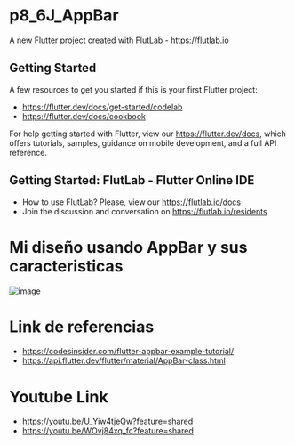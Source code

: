 # p8_6J_AppBar

A new Flutter project created with FlutLab - https://flutlab.io

## Getting Started

A few resources to get you started if this is your first Flutter project:

- https://flutter.dev/docs/get-started/codelab
- https://flutter.dev/docs/cookbook

For help getting started with Flutter, view our
https://flutter.dev/docs, which offers tutorials,
samples, guidance on mobile development, and a full API reference.

## Getting Started: FlutLab - Flutter Online IDE

- How to use FlutLab? Please, view our https://flutlab.io/docs
- Join the discussion and conversation on https://flutlab.io/residents

# Mi diseño usando AppBar y sus caracteristicas
![image](https://github.com/BerthaAreliFuentesRodriguez/Mi_AppBar_6J/assets/143548448/15862c4d-daa5-4b34-b3bd-7c8f7dce6378)

# Link de referencias
- https://codesinsider.com/flutter-appbar-example-tutorial/
- https://api.flutter.dev/flutter/material/AppBar-class.html
# Youtube Link
- https://youtu.be/U_Yiw4tjeQw?feature=shared
- https://youtu.be/WOvj84xq_fc?feature=shared
